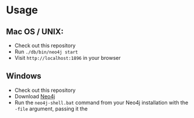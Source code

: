 
# Usage

## Mac OS / UNIX:

 * Check out this repository
 * Run `./db/bin/neo4j start`
 * Visit `http://localhost:1896` in your browser

## Windows

 * Check out this repository
 * Download [Neo4j](http://neo4j.com/download/)
 * Run the `neo4j-shell.bat` command from your Neo4j installation with the `-file` argument, passing it the 
